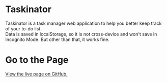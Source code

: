 # Taskinator
Taskinator is a task manager web application to help you better keep track of your to-do list.\
Data is saved in localStorage, so it is not cross-device and won't save in Incognito Mode. But other than that, it works fine.

# Go to the Page
[View the live page on GitHub.](https://jcolecodes.github.io/taskinator/)